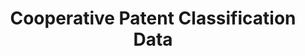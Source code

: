 ---
layout: default
bigquery: https://console.cloud.google.com/bigquery?p=patents-public-data&d=cpc&page=dataset
citation: '“Cooperative Patent Classification” by the EPO and USPTO, for public use. '
contributors: EPO, USPTO
cost: None
description: Cooperative Patent Classification Data contains the scheme and definitions
  of the Cooperative Patent Classification system for classifying patent documents.
  The CPC is the result of a partnership between the EPO and the USPTO in their joint
  effort to develop a common, internationally compatible classification system for
  technical documents, in particular patent publications, which will be used by both
  offices in the patent granting process
documentation: https://www.cooperativepatentclassification.org/cpcSchemeAndDefinitions
last_edit: 04/08/2022, 15:47:15
location: https://www.cooperativepatentclassification.org/index
maintained_by: USPTO, EPO
schema_fields:
- level
- status
- synonyms
- ipc_concordant
- symbol
- definition
- title_part
- parents
- titlePart
- limitingReferences
- breakdown_code
- titleFull
- applicationReferences
- dateRevised
- informativeReferences
- childGroups
- ipcConcordant
- not_allocatable
- limiting_references
- glossary
- residualReferences
- residual_references
- sizeCache
- informative_references
- children
- breakdownCode
- title_full
- date_revised
- child_groups
- application_references
- notAllocatable
- additional_only
shortname: cooperative_patent_classification
tags:
- patents
- science
title: Cooperative Patent Classification Data
uuid: 984374a7-16e9-4b35-9445-458daceb01bf
---